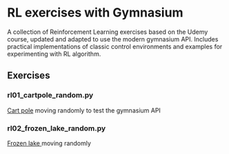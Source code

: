 # RL exercises with Gymnasium

A collection of Reinforcement Learning exercises based on the Udemy course, updated and adapted to use the modern gymnasium API. Includes practical implementations of classic control environments and examples for experimenting with RL algorithm.




## Exercises
### rl01_cartpole_random.py
[Cart pole](https://gymnasium.farama.org/environments/classic_control/cart_pole/) moving randomly to test the gymnasium API

### rl02_frozen_lake_random.py
[Frozen lake ](https://gymnasium.farama.org/environments/toy_text/frozen_lake/) moving randomly
